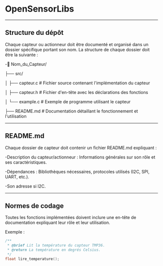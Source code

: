 # OpenSensorLibs

------------------------------------------------------------

Structure du dépôt
-

Chaque capteur ou actionneur doit être documenté et organisé dans un dossier spécifique portant son nom. La structure de chaque dossier doit être la suivante :

-📂 Nom_du_Capteur/

 ├── src/
 
 │   ├── capteur.c       # Fichier source contenant l'implémentation du capteur
 
 │   ├── capteur.h       # Fichier d'en-tête avec les déclarations des fonctions
 
 │   └── example.c       # Exemple de programme utilisant le capteur
 
 ├── README.md           # Documentation détaillant le fonctionnement et l'utilisation
 
------------------------------------------------------------

README.md
-

 Chaque dossier de capteur doit contenir un fichier README.md expliquant :

  -Description du capteur/actionneur : Informations générales sur son rôle et ses caractéristiques.

  -Dépendances : Bibliothèques nécessaires, protocoles utilisés (I2C, SPI, UART, etc.).

  -Son adresse si I2C.
  
------------------------------------------------------------

Normes de codage
-

Toutes les fonctions implémentées doivent inclure une en-tête de documentation expliquant leur rôle et leur utilisation. 

Exemple :

```c
/**
 * @brief Lit la température du capteur TMP36.
 * @return La température en degrés Celsius.
 */
float lire_temperature();
